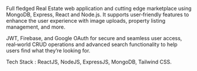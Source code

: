 Full fledged Real Estate web application and cutting edge marketplace using MongoDB, Express, React and Node.js. It supports user‑friendly features to enhance the user experience with image uploads, property listing management, and more.


JWT, Firebase, and Google OAuth for secure and seamless user access, real‑world CRUD operations and advanced search functionality to help users find what they’re looking for.


Tech Stack : ReactJS, NodeJS, ExpressJS, MongoDB, Tailwind CSS.
